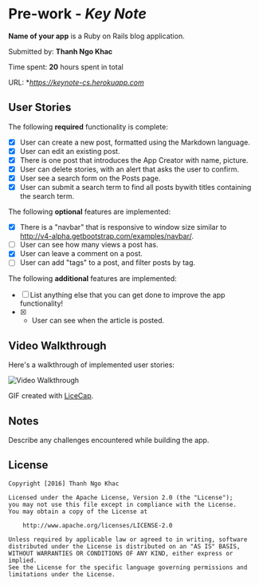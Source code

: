 # Pre-work - *Key Note*

**Name of your app** is a Ruby on Rails blog application.

Submitted by: **Thanh Ngo Khac**

Time spent: **20** hours spent in total

URL: **https://keynote-cs.herokuapp.com*

## User Stories

The following **required** functionality is complete:

* [x] User can create a new post, formatted using the Markdown language.
* [x] User can edit an existing post.
* [x] There is one post that introduces the App Creator with name, picture.
* [x] User can delete stories, with an alert that asks the user to confirm.
* [x] User see a search form on the Posts page.
* [x] User can submit a search term to find all posts bywith titles containing the search term.

The following **optional** features are implemented:
* [x] There is a "navbar" that is responsive to window size similar to http://v4-alpha.getbootstrap.com/examples/navbar/. 
* [ ] User can see how many views a post has. 
* [x] User can leave a comment on a post.
* [ ] User can add "tags" to a post, and filter posts by tag. 

The following **additional** features are implemented:

- [ ] List anything else that you can get done to improve the app functionality!
- [x] - User can see when the article is posted.

## Video Walkthrough 

Here's a walkthrough of implemented user stories:

![Video Walkthrough](http://i.imgur.com/p2EsQ49.gifv)

GIF created with [LiceCap](http://www.cockos.com/licecap/).

## Notes

Describe any challenges encountered while building the app.

## License

    Copyright [2016] Thanh Ngo Khac

    Licensed under the Apache License, Version 2.0 (the "License");
    you may not use this file except in compliance with the License.
    You may obtain a copy of the License at

        http://www.apache.org/licenses/LICENSE-2.0

    Unless required by applicable law or agreed to in writing, software
    distributed under the License is distributed on an "AS IS" BASIS,
    WITHOUT WARRANTIES OR CONDITIONS OF ANY KIND, either express or implied.
    See the License for the specific language governing permissions and
    limitations under the License.